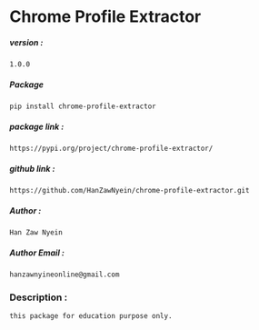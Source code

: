 # Chrome Profile Extractor

##### version : 
    1.0.0

#####  Package
    pip install chrome-profile-extractor

##### package link :

    https://pypi.org/project/chrome-profile-extractor/

##### github link :

    https://github.com/HanZawNyein/chrome-profile-extractor.git

##### Author :

    Han Zaw Nyein

##### Author Email :

    hanzawnyineonline@gmail.com

### Description :
    this package for education purpose only.
